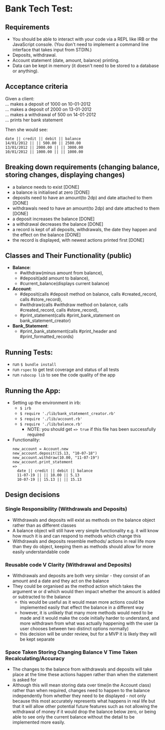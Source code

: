 
# Bank Tech Test:

## Requirements
- You should be able to interact with your code via a REPL like IRB or the JavaScript console. (You don't need to implement a command line interface that takes input from STDIN.)
- Deposits, withdrawal.
- Account statement (date, amount, balance) printing.
- Data can be kept in memory (it doesn't need to be stored to a database or anything).

## Acceptance criteria
Given a client:  
... makes a deposit of 1000 on 10-01-2012  
... makes a deposit of 2000 on 13-01-2012  
... makes a withdrawal of 500 on 14-01-2012  
... prints her bank statement  

Then she would see:
```
date || credit || debit || balance
14/01/2012 || || 500.00 || 2500.00
13/01/2012 || 2000.00 || || 3000.00
10/01/2012 || 1000.00 || || 1000.00
```
## Breaking down requirements (changing balance, storing changes, displaying changes)
- a balance needs to exist [DONE]
- a balance is initialised at zero [DONE]
- deposits need to have an amount(to 2dp) and date attached to them [DONE]
- withdrawals need to have an amount(to 2dp) and date attached to them [DONE]
- a deposit increases the balance [DONE]
- a withdrawal decreases the balance [DONE]
- a record is kept of all deposits, withdrawals, the date they happen and the effect on the balance [DONE]
- the record is displayed, with newest actions printed first [DONE]

## Classes and Their Functionality (public)
- **Balance**:
  - #withdraw(minus amount from balance),
  - #deposit(add amount to balance),
  - #current_balance(displays current balance)
- **Account**:
  - #deposit(calls #deposit method on balance, calls #created_record, calls #store_record),
  - #withdraw(calls #withdraw method on balance, calls #created_record, calls #store_record),
  - #print_statement(calls #print_bank_statement on bank_statement_creator)
- **Bank_Statement**:
  - #print_bank_statement(calls #print_header and #print_formatted_records)

## Running Tests:
- run `$ bundle install`
- run `rspec` to get test coverage and status of all tests
- run `rubocop lib` to see the code quality of the app

## Running the App:
- Setting up the environment in irb:
  - `$ irb`
  - `$ require './lib/bank_statement_creator.rb' `
  - `$ require './lib/account.rb'`
  - `$ require './lib/balance.rb'`
    - NOTE: you should get `=> true` if this file has been successfully required
- Functionality:
  ```
  new_account = Account.new
  new_account.deposit(15.13, "10-07-18")
  new_account.withdraw(10.00, "11-07-19")
  new_account.print_statement
  =>
    date || credit || debit || balance
    11-07-19 || || 10.00 || 5.13
    10-07-19 || 15.13 || || 15.13
  ```
## Design decisions

### Single Responsibility (Withdrawals and Deposits)
- Withdrawals and deposits will exist as methods on the balance object rather than as different classes
- A balance object will still have very simple functionality e.g. it will know how much it is and can respond to methods which change this
- Withdrawals and deposits resemble methods/ actions in real life more than they do object, keeping them as methods should allow for more easily understandable code

### Reusable code V Clarity (Withdrawal and Deposits)
- Withdrawals and deposits are both very similar - they consist of an amount and a date and they act on the balance
- They could be organised as the method action which takes the argument w or d which would then impact whether the amount is added or subtracted to the balance
  - this would be useful as it would mean more actions could be implemented easily that effect the balance in a different way
  - however, it is unlikely that many more methods would need to be made and it would make the code initially harder to understand, and more withdrawn from what was actually happening with the user (a user chooses between two distinct options normally)
  - this decision will be under review, but for a MVP it is likely they will be kept separate

### Space Taken Storing Changing Balance V Time Taken Recalculating/Accuracy
- The changes to the balance from withdrawals and deposits will take place at the time these actions happen rather than when the statement is asked for
- Although this will mean storing data over time(in the Account class) rather than when required, changes need to happen to the balance independently from whether they need to be displayed - not only because this most accurately represents what happens in real life but that it will allow other potential future features such as not allowing the withdrawal of money if it would drop the balance below zero, or being able to see only the current balance without the detail to be implemented more easily.
